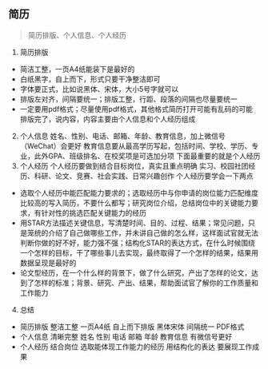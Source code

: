 <!--
 * @Author: yuzihan yuzihanyuzihan@163.com
 * @Date: 2022-06-02 10:11:12
 * @LastEditors: yuzihan yuzihanyuzihan@163.com
 * @LastEditTime: 2022-06-03 10:56:01
 * @FilePath: /fe_interview/面经/面经.md
 * @Description: 这是默认设置,请设置`customMade`, 打开koroFileHeader查看配置 进行设置: https://github.com/OBKoro1/koro1FileHeader/wiki/%E9%85%8D%E7%BD%AE
-->
## 简历
> 简历排版、个人信息、个人经历
1. 简历排版
- 简洁工整，一页A4纸能装下是最好的
- 白纸黑字，自上而下，形式只要干净整洁即可
- 字体要正式，比如说黑体、宋体，大小5号字就可以
- 排版左对齐，间隔要统一；排版工整，行距、段落的间隔也尽量要统一
- 一定要用pdf格式；尽量使用pdf格式，其他格式简历打开可能有乱码的可能
排版完了，说内容，内容主要由个人信息和个人经历组成
2. 个人信息
姓名、性别、电话、邮箱、年龄、教育信息，加上微信号（WeChat）会更好
教育信息要从最高学历写起，包括时间、学校、学历、专业，此外GPA、班级排名、在校奖项是可选加分项
下面最重要的就是个人经历
3. 个人经历
个人经历要做到结合目标岗位，真实且重点明确
实习、校园社团经历、科研、论文、竞赛、社会实践、日常兴趣创作
个人经历要学会一下两点
- 选取个人经历中能匹配能力要求的；选取经历中与你申请的岗位能力匹配维度比较高的写入简历，不要什么都写；研究岗位介绍，总结岗位中的关键能力要求，有针对性的挑选匹配关键能力的经历
- 用STAR方法描述关键信息，写清楚时间、目的、过程、结果；常见问题，只是笼统的介绍了自己做哪些工作，并未讲自己做的怎么样，这样面试官就无法判断你做的好不好，能力强不强；结构化STAR的表达方式，在什么时候围绕一个怎样的目标，干了哪些事儿去实现，最终取得了一个怎样的结果，结果用数据呈现是最好的
- 论文型经历，在一个什么样的背景下，做了什么研究，产出了怎样的论文，达到了怎样的标准；背景、研究、产出、结果，帮助面试官了解你的工作质量和工作能力
4. 总结
- 简历排版 整洁工整
一页A4纸 自上而下排版 黑体宋体 间隔统一 PDF格式
- 个人信息 清晰完整
姓名 性别 电话 邮箱 年龄 教育信息 有微信号更好
- 个人经历 结合岗位
选取能体现工作能力的经历 用结构化的表达 要展现工作成果